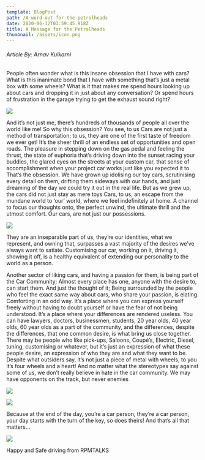 ```yaml
---
template: BlogPost
path: /A-word-out-for-the-petrolheads
date: 2020-06-12T03:59:45.918Z
title: A Message for the Petrolheads
thumbnail: /assets/icon.png
---
```

###### Article By: Arnav Kulkarni





People often wonder what is this insane obsession that I have with cars? What is this inanimate bond that I have with something that’s just a metal box with some wheels? What is it that makes me spend hours looking up about cars and dropping it in just about any conversation? Or spend hours of frustration in the garage trying to get the exhaust sound right?

![](/assets/Mechanic-working-on-a-vehicle.jpg)

And it’s not just me, there’s hundreds of thousands of people all over the world like me! So why this obsession?  You see, to us
Cars are not just a method of transportation; to us, they are one of the first taste of freedom we ever get! It’s the sheer thrill of an endless set of opportunities and open roads. The pleasure in stepping down on the gas pedal and feeling the thrust, the state of euphoria that’s driving down into the sunset racing your buddies, the glared eyes on the streets at your custom car, that sense of accomplishment when your project car works just like you expected it to. That’s the obsession.
We have grown up idolising our toy cars, scrutinising every detail on them, drifting them sideways with our hands, and just dreaming of the day we could try it out in the real life. But as we grew up, the cars did not just stay as mere toys
Cars, to us, an escape from the mundane world to ‘our’ world, where we feel indefinitely at home. A channel to focus our thoughts onto, the perfect unwind, the ultimate thrill and the utmost comfort.
Our cars, are not just our possessions.

![](/assets/5ce86d6042f6e.image.jpg)


They are an inseparable part of us, they’re our identities, what we represent, and owning that, surpasses a vast majority of the desires we’ve always want to satiate. Customising our car, working on it, driving it, showing it off, is a healthy equivalent of extending our personality to the world as a person.


Another sector of liking cars, and having a passion for them, is being part of the Car Community; Almost every place has one, anyone with the desire to, can start them. And just the thought of it;
Being surrounded by the people who feel the exact same way about cars, who share your passion, is elating. Comforting in an odd way. It’s a place where you can express yourself freely without having to doubt yourself or have the fear of not being understood. It’s a place where your differences are rendered useless. You can have lawyers, doctors, businessmen, students, 20 year olds, 40 year olds, 60 year olds as a part of the community, and the differences, despite the differences, that one common desire, is what bring us close together. There may be people who like pick-ups, Saloons, Coupé’s, Electric, Diesel, tuning, customising or whatever, but it’s just an expression of what these people desire, an expression of who they are and what they want to be. Despite what outsiders say, it’s not just a piece of metal with wheels, to you it’s four wheels and a heart! And no matter what the stereotypes say against some of us, we don’t really believe in hate in the car community. We may have opponents on the track, but never enemies

![](/assets/offsetkings-6.jpg)

![](/assets/maxresdefault.jpg)


Because at the end of the day, you’re a car person, they’re a car person, your day starts with the turn of the key, so does theirs! 
And that’s all that matters…

![](/assets/bmw_100649850.jpg)

Happy and Safe driving from RPMTALKS
